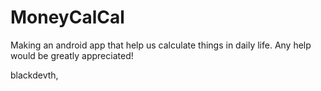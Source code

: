 # MoneyCalCal
Making an android app that help us calculate things in daily life.
Any help would be greatly appreciated!

blackdevth,
